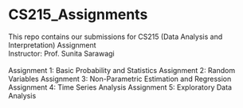# CS215_Assignments
This repo contains our submissions for CS215 (Data Analysis and Interpretation) Assignment <br>
Instructor: Prof. Sunita Sarawagi <br>
<br>
Assignment 1: Basic Probability and Statistics
Assignment 2: Random Variables
Assignment 3: Non-Parametric Estimation and Regression
Assignment 4: Time Series Analysis
Assignment 5: Exploratory Data Analysis